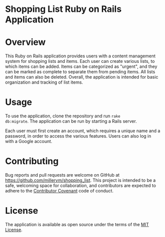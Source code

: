 # Shopping List Ruby on Rails Application

# Overview

This Ruby on Rails application provides users with a content management system for shopping lists and items. Each user can create various lists, to which items can be added. Items can be categorized as "urgent", and they can be marked as complete to separate them from pending items. All lists and items can also be deleted. Overall, the application is intended for basic organization and tracking of list items.

# Usage

To use the application, clone the repository and run <code>rake db:migrate</code>. The application can be run by starting a Rails server.

Each user must first create an account, which requires a unique name and a password, in order to access the various features. Users can also log in with a Google account.

# Contributing

Bug reports and pull requests are welcome on GitHub at https://github.com/millervm/shopping_list. This project is intended to be a safe, welcoming space for collaboration, and contributors are expected to adhere to the [Contributor Covenant](http://contributor-covenant.org) code of conduct.

# License

The application is available as open source under the terms of the [MIT License](http://opensource.org/licenses/MIT).